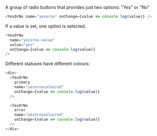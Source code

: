 A group of radio buttons that provides just two options: "Yes" or "No"

```js
<YesOrNo name="yesorno" onChange={value => console.log(value)} />
```

If a value is set, one option is selected.

```js
<YesOrNo
  name="yesorno-value"
  value="yes"
  onChange={value => console.log(value)}
/>
```

Different statuses have different colours:

```js
<div>
  <YesOrNo
    primary
    name="yesornocoloured"
    onChange={value => console.log(value)}
  />

  <YesOrNo
    error
    name="yesornocoloured"
    onChange={value => console.log(value)}
  />
</div>
```
